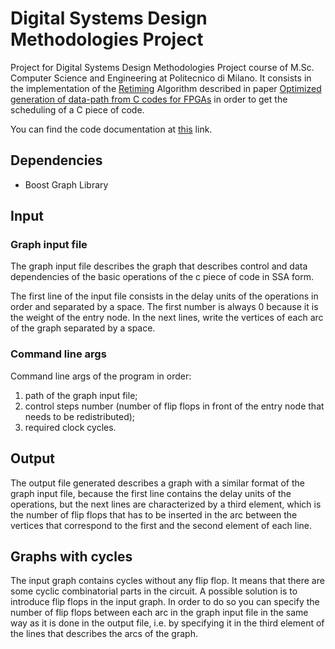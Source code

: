# Digital Systems Design Methodologies Project

Project for Digital Systems Design Methodologies Project course of M.Sc. Computer Science and Engineering at Politecnico di Milano.
It consists in the implementation of the [Retiming](https://en.wikipedia.org/wiki/Retiming) Algorithm described in paper [Optimized generation of data-path from C codes for FPGAs](https://ieeexplore.ieee.org/document/1395540/) in order to get the scheduling of a C piece of code.

You can find the code documentation at [this](https://marcoieni.github.io/dsdm-project) link.

## Dependencies
* Boost Graph Library

## Input
### Graph input file
The graph input file describes the graph that describes control and data dependencies of the basic operations of the c piece of code in SSA form.

The first line of the input file consists in the delay units of the operations in order and separated by a space.
The first number is always 0 because it is the weight of the entry node.
In the next lines, write the vertices of each arc of the graph separated by a space.

### Command line args
Command line args of the program in order:

1. path of the graph input file;
2. control steps number (number of flip flops in front of the entry node that needs to be redistributed);
3. required clock cycles.

## Output
The output file generated describes a graph with a similar format of the graph input file, because the first line contains the delay units of the operations, but the next lines are characterized by a third element, which is the number of flip flops that has to be inserted in the arc between the vertices that correspond to the first and the second element of each line.

## Graphs with cycles
The input graph contains cycles without any flip flop. It means that there are some cyclic combinatorial parts in the circuit.
A possible solution is to introduce flip flops in the input graph.
In order to do so you can specify the number of flip flops between each arc in the graph input file in the same way as it is done in the output file, i.e. by specifying it in the third element of the lines that describes the arcs of the graph.
